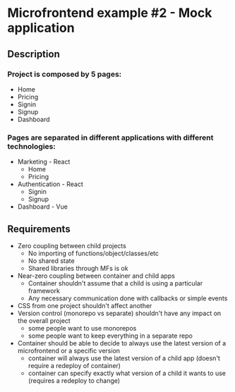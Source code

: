 # Microfrontend example #2 - Mock application

## Description

### Project is composed by 5 pages:
- Home
- Pricing
- Signin
- Signup
- Dashboard

### Pages are separated in different applications with different technologies:
- Marketing - React
  - Home
  - Pricing
- Authentication - React
  - Signin
  - Signup
- Dashboard - Vue

## Requirements
- Zero coupling between child projects
  - No importing of functions/object/classes/etc
  - No shared state
  - Shared libraries through MFs is ok
- Near-zero coupling between container and child apps
  - Container shouldn't assume that a child is using a particular framework
  - Any necessary communication done with callbacks or simple events
- CSS from one project shouldn't affect another
- Version control (monorepo vs separate) shouldn't have any impact on the overall project
  - some people want to use monorepos
  - some people want to keep everything in a separate repo
- Container should be able to decide to always use the latest version of a microfrontend or a specific version
  - container will always use the latest version of a child app (doesn't require a redeploy of container)
  - container can specify exactly what version of a child it wants to use (requires a redeploy to change)